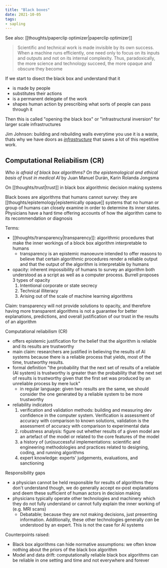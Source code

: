 ```yaml
---
title: "Black boxes"
date: 2021-10-05
tags:
- sapling
---
```


See also: [[thoughts/paperclip optimizer|paperclip optimizer]]

> Scientific and technical work is made invisible by its own success. When a machine runs efficiently, one need only to focus on its inputs and outputs and not on its internal complexity. Thus, paradoxically, the more science and technology succeed, the more opaque and obscure they become

If we start to disect the black box and understand that it
- is made by people
- substitutes their actions
- is a permanent delegate of the work
- shapes human action by prescribing what sorts of people can pass through it

Then this is called "opening the black box" or "infrastructural inversion" for larger scale infrastructures

Jim Johnson: building and rebuilding walls everytime you use it is a waste, thats why we have doors as *[infrastructure](thoughts/infrastructure.md)* that saves a lot of this repetitive work.

## Computational Reliabilism (CR)
*Who is afraid of black box algorithms? On the epistemological and ethical basis of trust in medical AI* by Juan Manuel Durán, Karin Rolanda Jongsma

On [[thoughts/trust|trust]] in black box algorithmic decision making systems

Black boxes are algorithms that humans cannot survey: they are [[thoughts/epistemology|epistemically opaque]] systems that no human or group of humans can closely examine in order to determine its inner states. Physicians have a hard time offering accounts of how the algorithm came to its recommendation or diagnosis

Terms:
- [[thoughts/transparency|transparency]]: algorithmic procedures that make the inner workings of a block box algorithm interpretable to humans
	- transparency is an epistemic manoeuvre intended to offer reasons to believe that certain algorithmic procedures render a reliable output and that the output of the algorithm is interpretable by humans
- opacity: inherent impossibility of humans to survey an algorithm both understood as a script as well as a computer process. Burrell proposes 3 types of opacity
	1. Intentional corporate or state secrecy
	2. Technical illiteracy
	3. Arising out of the scale of machine learning algorithms

Claim: transparency will not provide solutions to opacity, and therefore having more transparent algorithms is not a guarantee for better explanations, predictions, and overall justification of our trust in the results of an algorithm

Computational reliabilism (CR)
- offers epistemic justification for the belief that the algorithm is reliable and its results are trustworthy
- main claim: researchers are justified in believing the results of AI systems because there is a reliable process that yields, most of the time, trustworthy results. 
- formal definition "the probability that the next set of results of a reliable (AI system) is trustworthy is greater than the probability that the next set of results is trustworthy given that the first set was produced by an unreliable process by mere luck"
	- in regular language: given two results are the same, we should consider the one generated by a reliable system to be more trustworthy
- reliability indicators
	1. verification and validation methods: building and measuring dev confidence in the computer system. Verification is assessment of accuracy with comparison to known solutions, validation is the assessment of accuracy with comparison to experimental data
	2. robustness analysis: figure out whether results of a given model are an artefact of the model or related to the core features of the model
	3. a history of (un)successful implementations: scientific and engineering methodologies and practices related to designing, coding, and running algorithms
	4. expert knowledge: experts' judgements, evaluations, and sanctioning

Responsibility gaps
- a physician cannot be held responsible for results of algorithms they don't understand though, we do generally accept ex-post explanations and deem these sufficient of human actors in decision making
- physicians typically operate other technologies and machinery which they do not fully understand or cannot fully explain the inner working of (e.g. MRI scans)
	- Debatable; because they are not making decisions, just presenting information. Additionally, these other technologies generally *can* be understood by an expert. This is not the case for AI systems

Counterpoints raised:
- Black box algorithms can hide normative assumptions: we often know nothing about the priors of the black box algorithm
- Model and data drift: computationally reliable black box algorithms can be reliable in one setting and time and not everywhere and forever